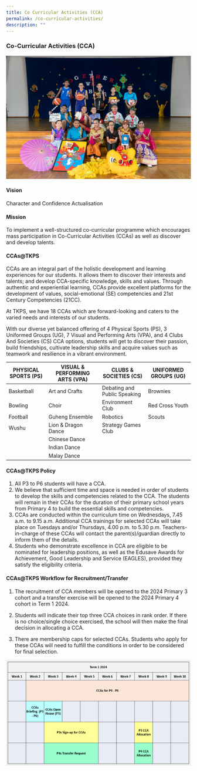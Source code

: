 ```yaml
---
title: Co Curricular Activities (CCA)
permalink: /co-curricular-activities/
description: ""
---
```

### **Co-Curricular Activities (CCA)**
![](/images/cca1.jpg)

#### **Vision**
Character and Confidence Actualisation

#### **Mission**
To implement a well-structured co-curricular programme which encourages mass participation in Co-Curricular Activities (CCAs) as well as discover and develop talents.

#### **CCAs@TKPS**

CCAs are an integral part of the holistic development and learning experiences for our students. It allows them to discover their interests and talents; and develop CCA-specific knowledge, skills and values. Through authentic and experiential learning, CCAs provide excellent platforms for the development of values, social-emotional (SE) competencies and 21st Century Competencies (21CC).

At TKPS, we have 18 CCAs which are forward-looking and caters to the varied needs and interests of our students. 

With our diverse yet balanced offering of 4 Physical Sports (PS), 3 Uniformed Groups (UG), 7 Visual and Performing Arts (VPA), and 4 Clubs And Societies (CS) CCA options, students will get to discover their passion, build friendships, cultivate leadership skills and acquire values such as teamwork and resilience in a vibrant environment. 



| PHYSICAL SPORTS (PS) | VISUAL & PERFORMING ARTS (VPA)| CLUBS & SOCIETIES (CS) | UNIFORMED GROUPS (UG) |
| -------- | -------- | -------- | -------- |
| Basketball  | Art and Crafts   | Debating and Public Speaking | Brownies |
| Bowling  | Choir  | Environment Club | Red Cross Youth |
| Football  | Guheng Ensemble  | Robotics | Scouts |
| Wushu  | Lion &amp; Dragon Dance  | Strategy Games Club |  |
| | Chinese Dance| |
| | Indian Dance| |
| | Malay Dance| |



#### **CCAs@TKPS Policy**

1. All P3 to P6 students will have a CCA.   
2. We believe that sufficient time and space is needed in order of students to develop the skills and competencies related to the CCA. The students will remain in their CCAs for the duration of their primary school years from Primary 4 to build the essential skills and competencies.    
3. CCAs are conducted within the curriculum time on Wednesdays, 7.45 a.m. to 9.15 a.m. Additional CCA trainings for selected CCAs will take place on Tuesdays and/or Thursdays, 4.00 p.m. to 5.30 p.m. Teachers-in-charge of these CCAs will contact the parent(s)/guardian directly to inform them of the details.  
4. Students who demonstrate excellence in CCA are eligible to be nominated for leadership positions, as well as the Edusave Awards for Achievement, Good Leadership and Service (EAGLES), provided they satisfy the eligibility criteria.

####  **CCAs@TKPS Workflow for Recruitment/Transfer**

1. The recruitment of CCA members will be opened to the 2024 Primary 3 cohort and a transfer exercise will be opened to the 2024 Primary 4 cohort in Term 1 2024. 

2. Students will indicate their top three CCA choices in rank order. If there is no choice/single choice exercised, the school will then make the final decision in allocating a CCA. 

3. There are membership caps for selected CCAs. Students who apply for these CCAs will need to fulfill the conditions in order to be considered for final selection.


![](/images/2023%20CCA/cca24-timeline.png)